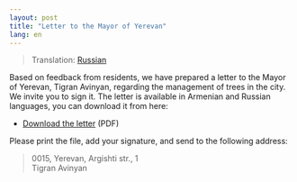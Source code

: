 ```yaml
---
layout: post
title: "Letter to the Mayor of Yerevan"
lang: en
---
```

> Translation: [Russian](./ru/)

Based on feedback from residents, we have prepared a letter to the Mayor of Yerevan, Tigran Avinyan, regarding the management of trees in the city.  We invite you to sign it.  The letter is available in Armenian and Russian languages, you can download it from here:

- [Download the letter](./Letter-to-Avinyan.pdf) (PDF)

Please print the file, add your signature, and send to the following address:

> 0015, Yerevan, Argishti str., 1  
> Tigran Avinyan
